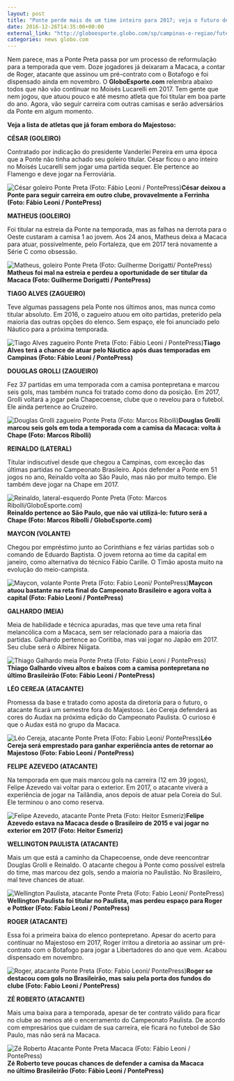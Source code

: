 ```yaml
---
layout: post
title: "Ponte perde mais de um time inteiro para 2017; veja o futuro de cada um"
date: 2016-12-26T14:35:00+00:00
external_link: "http://globoesporte.globo.com/sp/campinas-e-regiao/futebol/times/ponte-preta/noticia/2016/12/ponte-perde-mais-de-um-time-inteiro-para-2017-veja-o-futuro-de-cada-um.html"
categories: news globo.com
---
```

Nem parece, mas a Ponte Preta passa por um processo de reformulação para a temporada que vem. Doze jogadores já deixaram a Macaca, a contar de Roger, atacante que assinou um pré-contrato com o Botafogo e foi dispensado ainda em novembro. O **GloboEsporte.com** relembra abaixo todos que não vão continuar no Moisés Lucarelli em 2017. Tem gente que nem jogou, que atuou pouco e até mesmo atleta que foi titular em boa parte do ano. Agora, vão seguir carreira com outras camisas e serão adversários da Ponte em algum momento.

**Veja a lista de atletas que já foram embora do Majestoso:**

**CÉSAR (GOLEIRO)**

Contratado por indicação do presidente Vanderlei Pereira em uma época que a Ponte não tinha achado seu goleiro titular. César ficou o ano inteiro no Moisés Lucarelli sem jogar uma partida sequer. Ele pertence ao Flamengo e deve jogar na Ferroviária.

 ![César goleiro Ponte Preta (Foto: Fábio Leoni / PontePress)](http://s2.glbimg.com/eZ1aFl2vDM3XoScsf6W8UGaCFj8=/0x0:1000x492/690x340/s.glbimg.com/es/ge/f/original/2016/03/26/cesar.jpg "César goleiro Ponte Preta (Foto: Fábio Leoni / PontePress)")**César deixou a Ponte para seguir carreira em outro clube, provavelmente a Ferrinha (Foto: Fábio Leoni / PontePress)**

**MATHEUS (GOLEIRO)**

Foi titular na estreia da Ponte na temporada, mas as falhas na derrota para o Oeste custaram a camisa 1 ao jovem. Aos 24 anos, Matheus deixa a Macaca para atuar, possivelmente, pelo Fortaleza, que em 2017 terá novamente a Série C como obsessão.

 ![Matheus, goleiro Ponte Preta (Foto: Guilherme Dorigatti/ PontePress)](http://s2.glbimg.com/cSf56geK5RNslnAxxQLoJVpuUzM=/0x140:1999x1126/690x340/s.glbimg.com/es/ge/f/original/2016/02/03/20160125_matheus_gd_app_9_1.jpg "Matheus, goleiro Ponte Preta (Foto: Guilherme Dorigatti/ PontePress)")**Matheus foi mal na estreia e perdeu a oportunidade de ser titular da Macaca (Foto: Guilherme Dorigatti / PontePress)**

**TIAGO ALVES (ZAGUEIRO)**

Teve algumas passagens pela Ponte nos últimos anos, mas nunca como titular absoluto. Em 2016, o zagueiro atuou em oito partidas, preterido pela maioria das outras opções do elenco. Sem espaço, ele foi anunciado pelo Náutico para a próxima temporada.

 ![Tiago Alves zagueiro Ponte Preta (Foto: Fábio Leoni / PontePress)](http://s2.glbimg.com/sxFqezQg2q_BA8Lbq571c-3o5nM=/0x0:1000x492/690x340/s.glbimg.com/es/ge/f/original/2016/10/30/tiago1.jpg "Tiago Alves zagueiro Ponte Preta (Foto: Fábio Leoni / PontePress)")**Tiago Alves terá a chance de atuar&nbsp;pelo Náutico após duas temporadas em Campinas (Foto: Fábio Leoni / PontePress)**

**DOUGLAS GROLLI (ZAGUEIRO)**

Fez 37 partidas em uma temporada com a camisa pontepretana e marcou seis gols, mas também nunca foi tratado como dono da posição. Em 2017, Grolli voltará a jogar pela Chapecoense, clube que o revelou para o futebol. Ele ainda pertence ao Cruzeiro.

 ![Douglas Grolli zagueiro Ponte Preta (Foto: Marcos Ribolli)](http://s2.glbimg.com/NpeeFkoAZqFQtmWUaZxgnhuTm_Q=/0x62:4305x2182/690x340/s.glbimg.com/es/ge/f/original/2016/05/25/grolli.jpg "Douglas Grolli zagueiro Ponte Preta (Foto: Marcos Ribolli)")**Douglas Grolli marcou seis gols em toda a temporada com a camisa da Macaca: volta à Chape (Foto: Marcos Ribolli)**

**REINALDO (LATERAL)**

Titular indiscutível desde que chegou a Campinas, com exceção das últimas partidas no Campeonato Brasileiro. Após defender a Ponte em 51 jogos no ano, Reinaldo volta ao São Paulo, mas não por muito tempo. Ele também deve jogar na Chape em 2017.

 ![Reinaldo, lateral-esquerdo Ponte Preta (Foto: Marcos Ribolli/GloboEsporte.com)](http://s2.glbimg.com/hEAi-QbFWi_KKaXCRIP6EXKDM9s=/0x365:1543x1127/690x340/s.glbimg.com/es/ge/f/original/2016/10/22/reinaldo.3_lHczi1u.jpg "Reinaldo, lateral-esquerdo Ponte Preta (Foto: Marcos Ribolli/GloboEsporte.com)")**Reinaldo pertence ao São Paulo, que não vai utilizá-lo: futuro será a Chape (Foto: Marcos Ribolli / GloboEsporte.com)**

**MAYCON (VOLANTE)**

Chegou por empréstimo junto ao Corinthians e fez várias partidas sob o comando de Eduardo Baptista. O jovem retorna ao time da capital em janeiro, como alternativa do técnico Fábio Carille. O Timão aposta muito na evolução do meio-campista.

 ![Maycon, volante Ponte Preta (Foto: Fabio Leoni/ PontePress)](http://s2.glbimg.com/VSU9xrpmRKAn5TG2gHK23MfBNAc=/80x27:966x464/690x340/s.glbimg.com/es/ge/f/original/2016/10/18/maycon.2.jpg "Maycon, volante Ponte Preta (Foto: Fabio Leoni/ PontePress)")**Maycon atuou&nbsp;bastante na reta final do Campeonato Brasileiro e agora volta à capital (Foto: Fabio Leoni / PontePress)**

**GALHARDO (MEIA)**

Meia de habilidade e técnica apuradas, mas que teve uma reta final melancólica com a Macaca, sem ser relacionado para a maioria das partidas. Galhardo pertence ao Coritiba, mas vai jogar no Japão em 2017. Seu clube será o Albirex Niigata.

 ![Thiago Galhardo meia Ponte Preta (Foto: Fábio Leoni / PontePress)](http://s2.glbimg.com/2N3VCIwvNVWm5xEXiPbgwiAaWqA=/0x12:1000x504/690x340/s.glbimg.com/es/ge/f/original/2016/06/18/galhardo1.jpg "Thiago Galhardo meia Ponte Preta (Foto: Fábio Leoni / PontePress)")**Thiago Galhardo viveu altos e baixos&nbsp;com a camisa pontepretana no último Brasileirão (Foto: Fábio Leoni / PontePress)**

**LÉO CEREJA (ATACANTE)**

Promessa da base e tratado como aposta da diretoria para o futuro, o atacante ficará um semestre fora do Majestoso. Léo Cereja defenderá as cores do Audax na próxima edição do Campeonato Paulista. O curioso é que o Audax está no grupo da Macaca.

 ![Léo Cereja, atacante Ponte Preta (Foto: Fabio Leoni/ PontePress)](http://s2.glbimg.com/97lxai9VVq9rkNc-gwMKNnZMle0=/125x135:815x475/690x340/s.glbimg.com/es/ge/f/original/2016/05/14/leocereja.jpg "Léo Cereja, atacante Ponte Preta (Foto: Fabio Leoni/ PontePress)")**Léo Cereja será emprestado para ganhar experiência antes de retornar ao Majestoso (Foto: Fabio Leoni / PontePress)**

**FELIPE AZEVEDO (ATACANTE)**

Na temporada em que mais marcou gols na carreira (12 em 39 jogos), Felipe Azevedo vai voltar para o exterior. Em 2017, o atacante viverá a experiência de jogar na Tailândia, anos depois de atuar pela Coreia do Sul. Ele terminou o ano como reserva.

 ![Felipe Azevedo, atacante Ponte Preta (Foto: Heitor Esmeriz)](http://s2.glbimg.com/Nd3QKgZ-E0ylpHZZwuysCO01TKs=/0x0:1080x532/690x340/s.glbimg.com/es/ge/f/original/2016/06/20/felipeazevedo.jpg "Felipe Azevedo, atacante Ponte Preta (Foto: Heitor Esmeriz)")**Felipe Azevedo estava na Macaca desde o Brasileiro de 2015 e vai jogar no exterior em 2017 (Foto: Heitor Esmeriz)**

**WELLINGTON PAULISTA (ATACANTE)**

Mais um que está a caminho da Chapecoense, onde deve reencontrar Douglas Grolli e Reinaldo. O atacante chegou à Ponte como possível estrela do time, mas marcou dez gols, sendo a maioria no Paulistão. No Brasileiro, mal teve chances de atuar.

 ![Wellington Paulista, atacante Ponte Preta (Foto: Fabio Leoni/ PontePress)](http://s2.glbimg.com/C0GL_y2WFhVrl9GByYad1OtLq_g=/209x17:899x358/690x340/s.glbimg.com/es/ge/f/original/2016/04/11/wellingtonpaulista.3.jpg "Wellington Paulista, atacante Ponte Preta (Foto: Fabio Leoni/ PontePress)")**Wellington Paulista foi titular no&nbsp;Paulista, mas perdeu espaço para Roger e Pottker (Foto: Fabio Leoni / PontePress)**

**ROGER (ATACANTE)**

Essa foi a primeira baixa do elenco pontepretano. Apesar do acerto para continuar no Majestoso em 2017, Roger irritou a diretoria ao assinar um pré-contrato com o Botafogo para jogar a Libertadores do ano que vem. Acabou dispensado em novembro.

 ![Roger, atacante Ponte Preta (Foto: Fabio Leoni/ PontePress)](http://s2.glbimg.com/Bo8sJr77kXmaM6vXiWip_ZXWlIE=/2x85:900x528/690x340/s.glbimg.com/es/ge/f/original/2016/09/01/roger.atacante.1.jpg "Roger, atacante Ponte Preta (Foto: Fabio Leoni/ PontePress)")**Roger se destacou com gols no Brasileirão, mas saiu pela porta&nbsp;dos fundos do clube (Foto: Fabio Leoni / PontePress)**

**ZÉ ROBERTO (ATACANTE)**

Mais uma baixa para a temporada, apesar de ter contrato válido para ficar no clube ao menos até o encerramento do Campeonato Paulista. De acordo com empresários que cuidam de sua carreira, ele ficará no futebol de São Paulo, mas não será na Macaca.

 ![Zé Roberto Atacante Ponte Preta Macaca (Foto: Fábio Leoni / PontePress)](http://s2.glbimg.com/YfnRuwZteWv32RBp3NvQHapWYTw=/0x68:752x438/690x340/s.glbimg.com/es/ge/f/original/2016/10/04/ze01.jpg "Zé Roberto Atacante Ponte Preta Macaca (Foto: Fábio Leoni / PontePress)")**Zé Roberto teve poucas chances de defender a camisa da Macaca no&nbsp;último Brasileirão (Foto: Fábio Leoni / PontePress)**

